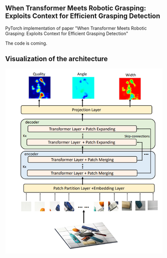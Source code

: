 ## When Transformer Meets Robotic Grasping: Exploits Context for Efficient Grasping Detection

PyTorch implementation of paper "When Transformer Meets Robotic Grasping:
Exploits Context for Efficient Grasping Detection"

The code is coming.
## Visualization of the architecture
<img src="img/grasp-transformer.png" width="1000" align="middle"/>
<br>
